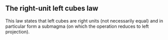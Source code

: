 ## The right-unit left cubes law

This law states that left cubes are right units (not necessarily equal) and in particular form a submagma (on which the operation reduces to left projection).

